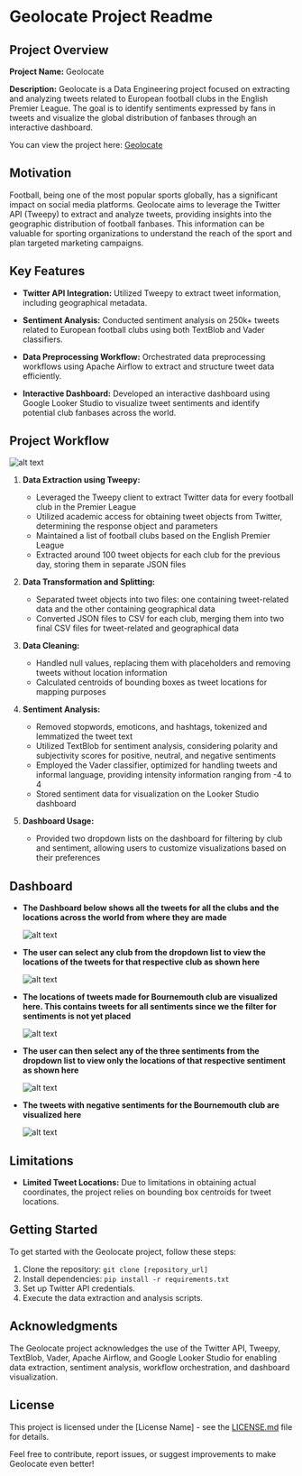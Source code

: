 # Geolocate Project Readme

## Project Overview

**Project Name:** Geolocate

**Description:** Geolocate is a Data Engineering project focused on extracting and analyzing tweets related to European football clubs in the English Premier League. The goal is to identify sentiments expressed by fans in tweets and visualize the global distribution of fanbases through an interactive dashboard.

You can view the project here: [Geolocate](https://lookerstudio.google.com/u/0/reporting/a4d60edc-eb51-4ce2-8616-b42c9faac1f3/page/p_jy33w1ri5c)

## Motivation

Football, being one of the most popular sports globally, has a significant impact on social media platforms. Geolocate aims to leverage the Twitter API (Tweepy) to extract and analyze tweets, providing insights into the geographic distribution of football fanbases. This information can be valuable for sporting organizations to understand the reach of the sport and plan targeted marketing campaigns.

## Key Features

- **Twitter API Integration:** Utilized Tweepy to extract tweet information, including geographical metadata.

- **Sentiment Analysis:** Conducted sentiment analysis on 250k+ tweets related to European football clubs using both TextBlob and Vader classifiers.

- **Data Preprocessing Workflow:** Orchestrated data preprocessing workflows using Apache Airflow to extract and structure tweet data efficiently.

- **Interactive Dashboard:** Developed an interactive dashboard using Google Looker Studio to visualize tweet sentiments and identify potential club fanbases across the world.

## Project Workflow

![alt text](image.png)

1) **Data Extraction using Tweepy:**
    * Leveraged the Tweepy client to extract Twitter data for every football club in the Premier League
    * Utilized academic access for obtaining tweet objects from Twitter, determining the response object and parameters
    * Maintained a list of football clubs based on the English Premier League
    * Extracted around 100 tweet objects for each club for the previous day, storing them in separate JSON files

2) **Data Transformation and Splitting:**
    * Separated tweet objects into two files: one containing tweet-related data and the other containing geographical data
    * Converted JSON files to CSV for each club, merging them into two final CSV files for tweet-related and geographical data

3) **Data Cleaning:**
    * Handled null values, replacing them with placeholders and removing tweets without location information
    * Calculated centroids of bounding boxes as tweet locations for mapping purposes


4) **Sentiment Analysis:** 
    * Removed stopwords, emoticons, and hashtags, tokenized and lemmatized the tweet text
    * Utilized TextBlob for sentiment analysis, considering polarity and subjectivity scores for positive, neutral, and negative sentiments
    * Employed the Vader classifier, optimized for handling tweets and informal language, providing intensity information ranging from -4 to 4
    * Stored sentiment data for visualization on the Looker Studio dashboard

5) **Dashboard Usage:**
    * Provided two dropdown lists on the dashboard for filtering by club and sentiment, allowing users to customize visualizations based on their preferences

## Dashboard

-   **The Dashboard below shows all the tweets for all the clubs and the locations across the world from where they are made**

    ![alt text](<Screenshot 2024-02-06 at 6.46.21 PM-1.png>)



-   **The user can select any club from the dropdown list to view the locations of the tweets for that respective club as shown here**

    ![alt text](<Screenshot 2024-02-06 at 6.52.56 PM.png>)



-   **The locations of tweets made for Bournemouth club are visualized here. This contains tweets for all sentiments since we the filter for sentiments is not yet placed**
    
    ![alt text](<Screenshot 2024-02-06 at 6.58.33 PM-1.png>)



-   **The user can then select any of the three sentiments from the dropdown list to view only the locations of that respective sentiment as shown here**

    ![alt text](<Screenshot 2024-02-06 at 6.56.43 PM.png>)



-   **The tweets with negative sentiments for the Bournemouth club are visualized here**

    ![alt text](<Screenshot 2024-02-06 at 7.00.12 PM-1.png>)



## Limitations

- **Limited Tweet Locations:** Due to limitations in obtaining actual coordinates, the project relies on bounding box centroids for tweet locations.

## Getting Started

To get started with the Geolocate project, follow these steps:

1. Clone the repository: `git clone [repository_url]`
2. Install dependencies: `pip install -r requirements.txt`
3. Set up Twitter API credentials.
4. Execute the data extraction and analysis scripts.

## Acknowledgments

The Geolocate project acknowledges the use of the Twitter API, Tweepy, TextBlob, Vader, Apache Airflow, and Google Looker Studio for enabling data extraction, sentiment analysis, workflow orchestration, and dashboard visualization.


## License

This project is licensed under the [License Name] - see the [LICENSE.md](LICENSE.md) file for details.

Feel free to contribute, report issues, or suggest improvements to make Geolocate even better!
